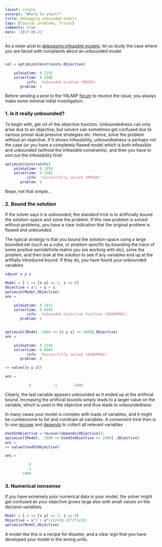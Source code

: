 ```yaml
---
layout: single
excerpt: "Where to start?"
title: Debugging unbounded models
tags: [Typical problems, Tricks]
comments: true
date: '2017-09-21'
---
```


As a sister post to [debugging infeasible models](/debugginginfeasible), let us study the case where you are faced with complaints about an unbounded model

````matlab

sol = optimize(Constraints,Objective)

    yalmiptime: 0.2192
    solvertime: 0.2498
          info: 'Unbounded problem (MOSEK)'
       problem: 2
````

Before sending a post to the YALMIP [forum](/https://groups.google.com/forum/#!forum/yalmip) to resolve the issue, you always make some minimal initial investigation.

### 1. Is it really unbounded?

To begin with, get rid of the objective function. Unboundedness can only arise due to an objective, but solvers can sometimes get confused due to various primal-dual presolve strategies etc. Hence, solve the problem without an objective. If it shows infeasibility, unboundedness is perhaps not the case (or you have a completely flawed model which is both infeasible and unbounded (without the infeasible constraints), and then you have to sort out the infeasibility first)

````matlab
optimize(Constraints)
    yalmiptime: 0.1859
    solvertime: 0.2381
          info: 'Successfully solved (MOSEK)'
       problem: 0
````

Nope, not that simple...

### 2. Bound the solution

If the solver says it is unbounded, the standard trick is to artificially bound the solution-space and solve the problem. If this new problem is solved without problems, you have a clear indication that the original problem is flawed and unbounded. 

The typical strategy is that you bound the solution-space using a large bounded set (such as a cube, or problem specific by bounding the trace of some positive semidefinite matrix you are working with etc), solve the problem, and then look at the solution to see if any variables end up at the artifially introduced bound. If they do, you have found your unbounded variables

````matlab
sdpvar x y z

Model = [-1 <= [x y] <= 1, z <= 0]
Objective = x^2 + y + z;
optimize(Model,Objective)
ans = 

    yalmiptime: 0.1815
    solvertime: 0.0405
          info: 'Unbounded objective function (QUADPROG)'
       problem: 2
       

optimize([Model,-1000 <= [x y z] <= 1000],Objective)
ans = 

    yalmiptime: 0.1346
    solvertime: 0.0064
          info: 'Successfully solved (QUADPROG)'
       problem: 0

>> value([x y z])

ans =

           0          -1       -1000

````

Clearly, the last variable appears unbounded as it ended up at the artificial bound. Increasing the artificial bounds simply leads to a larger value on the variable, which is used in the objective and thus leads to unboundedness.

In many cases your model is complex with loads of variables, and it might be cumbersome to list and constrain all variables. A convenient trick then is to use [recover](/command/recover) and [depends](/command/depends) to collect all relevant variables

````matlab
UsedInObjective = recover(depends(Objective));
optimize([Model, -1000 <= UsedInObjective <= 1000] ,Objective)
ans = 
>> value(UsedInObjective)

ans =

           0
          -1
       -1000
````

### 3. Numerical nonsense

If you have extremely poor numerical data in your model, the solver might get confused as your objective grows large also with small values on the decision variables.

````matlab
Model = [-1 <= [x y] <= 1, z <= 0]
Objective = x^2 + y*1e12+(z-1)^2*1e18;
optimize(Model,Objective)
````

A model like this is a recipie for disaster, and a clear sign that you have developed your model in the wrong units.
